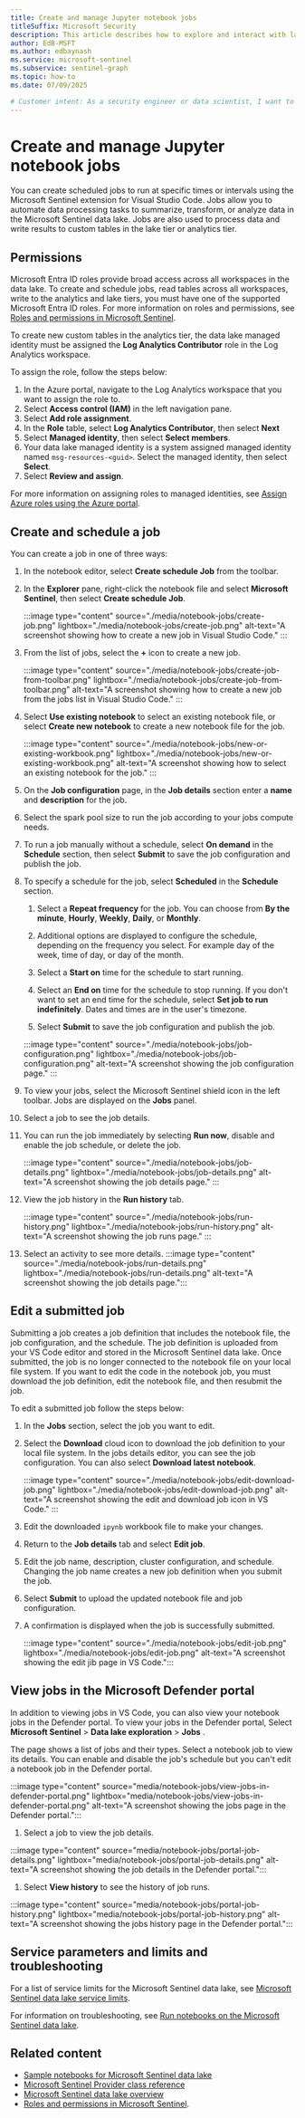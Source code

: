 ```yaml
---  
title: Create and manage Jupyter notebook jobs
titleSuffix: Microsoft Security  
description: This article describes how to explore and interact with lake data using Spark notebooks in Visual Studio Code.
author: EdB-MSFT  
ms.author: edbaynash  
ms.service: microsoft-sentinel
ms.subservice: sentinel-graph
ms.topic: how-to  
ms.date: 07/09/2025

# Customer intent: As a security engineer or data scientist, I want to explore and analyze security data in the Microsoft Sentinel data lake using Jupyter notebooks, so that I can gain insights and build advanced analytics solutions.
---
```


# Create and manage Jupyter notebook jobs
 
You can create scheduled jobs to run at specific times or intervals using the Microsoft Sentinel extension for Visual Studio Code. Jobs allow you to automate data processing tasks to summarize, transform, or analyze data in the Microsoft Sentinel data lake. Jobs are also used to process data and write results to custom tables in the lake tier or analytics tier.

## Permissions

Microsoft Entra ID roles provide broad access across all workspaces in the data lake. To create and schedule jobs, read tables across all workspaces, write to the analytics and lake tiers, you must have one of the supported Microsoft Entra ID roles. For more information on roles and permissions, see [Roles and permissions in Microsoft Sentinel](../roles.md#roles-and-permissions-for-the-microsoft-sentinel-data-lake).

To create new custom tables in the analytics tier, the data lake managed identity must be assigned the **Log Analytics Contributor** role in the Log Analytics workspace.

To assign the role, follow the steps below:

1. In the Azure portal, navigate to the Log Analytics workspace that you want to assign the role to.
1. Select **Access control (IAM)** in the left navigation pane.
1. Select **Add role assignment**.
1. In the **Role** table, select **Log Analytics Contributor**, then select **Next**
1. Select **Managed identity**, then select **Select members**.
1. Your data lake managed identity is a system assigned managed identity named `msg-resources-<guid>`. Select the managed identity, then select **Select**. 
1. Select **Review and assign**.

For more information on assigning roles to managed identities, see [Assign Azure roles using the Azure portal](/azure/role-based-access-control/role-assignments-portal).

## Create and schedule a job

You can create a job in one of three ways:

1. In the notebook editor, select **Create schedule Job** from the toolbar.
1. In the **Explorer** pane, right-click the notebook file and select **Microsoft Sentinel**, then select **Create schedule Job**.

    :::image type="content" source="./media/notebook-jobs/create-job.png" lightbox="./media/notebook-jobs/create-job.png" alt-text="A screenshot showing how to create a new job in Visual Studio Code."  :::
1. From the list of jobs, select the **+** icon to create a new job.

    :::image type="content" source="./media/notebook-jobs/create-job-from-toolbar.png" lightbox="./media/notebook-jobs/create-job-from-toolbar.png" alt-text="A screenshot showing how to create a new job from the jobs list in Visual Studio Code."  :::
1. Select **Use existing notebook** to select an existing notebook file, or select **Create new notebook** to create a new notebook file for the job.

    :::image type="content" source="./media/notebook-jobs/new-or-existing-workbook.png" lightbox="./media/notebook-jobs/new-or-existing-workbook.png" alt-text="A screenshot showing how to select an existing notebook for the job."  :::


1. On the **Job configuration** page, in the **Job details** section enter a **name** and **description** for the job.
1. Select the spark pool size to run the job according to your jobs compute needs.
1. To run a job manually without a schedule, select **On demand** in the  **Schedule** section, then select **Submit** to save the job configuration and publish the job.
    
1. To specify a schedule for the job, select **Scheduled** in the **Schedule** section.  
    1. Select a **Repeat frequency** for the job. You can choose from **By the minute**, **Hourly**, **Weekly**, **Daily**, or **Monthly**.
    1. Additional options are displayed to configure the schedule, depending on the frequency you select. For example day of the week, time of day, or day of the month.

    1. Select a **Start on** time for the schedule to start running.
    1. Select an **End on** time for the schedule to stop running. If you don't want to set an end time for the schedule, select **Set job to run indefinitely**.
    Dates and times are in the user's timezone.

    1. Select **Submit** to save the job configuration and publish the job.

    :::image type="content" source="./media/notebook-jobs/job-configuration.png" lightbox="./media/notebook-jobs/job-configuration.png" alt-text="A screenshot showing the job configuration page."  :::

1. To view your jobs, select the Microsoft Sentinel shield icon in the left toolbar. Jobs are displayed on the **Jobs** panel.

1. Select a job to see the job details. 
1. You can run the job immediately by selecting **Run now**, disable and enable the job schedule, or delete the job.

    :::image type="content" source="./media/notebook-jobs/job-details.png" lightbox="./media/notebook-jobs/job-details.png" alt-text="A screenshot showing the job details page."  :::

1. View the job history in the **Run history** tab.

    :::image type="content" source="./media/notebook-jobs/run-history.png" lightbox="./media/notebook-jobs/run-history.png" alt-text="A screenshot showing the job runs page."  :::

1. Select an activity to see more details.
    :::image type="content" source="./media/notebook-jobs/run-details.png" lightbox="./media/notebook-jobs/run-details.png" alt-text="A screenshot showing the job details page.":::

## Edit a submitted job

Submitting a job creates a job definition that includes the notebook file, the job configuration, and the schedule. The job definition is uploaded from your VS Code editor and stored in the Microsoft Sentinel data lake. Once submitted, the job is no longer connected to the notebook file on your local file system. If you want to edit the code in the notebook job, you must download the job definition, edit the notebook file, and then resubmit the job.

To edit a submitted job follow the steps below:

1. In the **Jobs** section, select the job you want to edit.
1. Select the **Download** cloud icon to download the job definition to your local file system. In the jobs details editor, you can see the job configuration. You can also select **Download latest notebook**.

    :::image type="content" source="./media/notebook-jobs/edit-download-job.png" lightbox="./media/notebook-jobs/edit-download-job.png" alt-text="A screenshot showing the edit and download job icon in VS Code."  :::

1. Edit the downloaded `ipynb` workbook file to make your changes.

1. Return to the **Job details** tab and select **Edit job**.

1. Edit the job name, description, cluster configuration, and schedule. Changing the job name creates a new job definition when you submit the job.
1. Select **Submit** to upload the updated notebook file and job configuration.

1. A confirmation is displayed when the job is successfully submitted.

    :::image type="content" source="./media/notebook-jobs/edit-job.png" lightbox="./media/notebook-jobs/edit-job.png" alt-text="A screenshot showing the edit jib page in VS Code.":::



## View jobs in the Microsoft Defender portal

In addition to viewing jobs in VS Code, you can also view your notebook jobs in the Defender portal. To view your jobs in the Defender portal, Select **Microsoft Sentinel** > **Data lake exploration** > **Jobs** .

The page shows a list of jobs and their types. Select a notebook job to view its details. You can enable and disable the job's schedule but you can't edit a notebook job in the Defender portal.

:::image type="content" source="media/notebook-jobs/view-jobs-in-defender-portal.png" lightbox="media/notebook-jobs/view-jobs-in-defender-portal.png" alt-text="A screenshot showing the jobs page in the Defender portal.":::

1. Select a job to view the job details.

:::image type="content" source="media/notebook-jobs/portal-job-details.png" lightbox="media/notebook-jobs/portal-job-details.png" alt-text="A screenshot showing the job details in the Defender portal.":::

1. Select **View history** to see the history of job runs.

:::image type="content" source="media/notebook-jobs/portal-job-history.png" lightbox="media/notebook-jobs/portal-job-history.png" alt-text="A screenshot showing the jobs history page in the Defender portal.":::



## Service parameters and limits and troubleshooting

For a list of service limits for the Microsoft Sentinel data lake, see [Microsoft Sentinel data lake service limits](notebooks.md#service-parameters-and-limits-for-vs-code-notebooks).  
  

For information on troubleshooting, see [Run notebooks on the Microsoft Sentinel data lake](notebooks.md#service-parameters-and-limits-for-vs-code-notebooks).

## Related content

- [Sample notebooks for Microsoft Sentinel data lake](./notebook-examples.md)
- [Microsoft Sentinel Provider class reference](./sentinel-provider-class-reference.md)
- [Microsoft Sentinel data lake overview](./sentinel-lake-overview.md)
- [Roles and permissions in Microsoft Sentinel](../roles.md#roles-and-permissions-for-the-microsoft-sentinel-data-lake).
